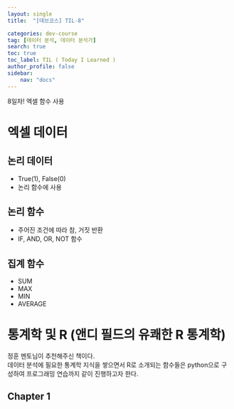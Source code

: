 ```yaml
---
layout: single
title:  "[데브코스] TIL-8"

categories: dev-course
tag: [데이터 분석, 데이터 분석가]
search: true
toc: true
toc_label: TIL ( Today I Learned )
author_profile: false
sidebar:
    nav: "docs"
---
```

8일차!
엑셀 함수 사용

# 엑셀 데이터

## 논리 데이터
- True(1), False(0)
- 논리 함수에 사용
## 논리 함수
- 주어진 조건에 따라 참, 거짓 반환
- IF, AND, OR, NOT 함수

## 집계 함수
- SUM
- MAX
- MIN
- AVERAGE

# 통계학 및 R (앤디 필드의 유쾌한 R 통계학)
정훈 멘토님이 추천해주신 책이다.   
데이터 분석에 필요한 통계학 지식을 쌓으면서 R로 소개되는 함수들은 python으로 구성하여 프로그래밍 연습까지 같이 진행하고자 한다.

## Chapter 1

